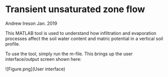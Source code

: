 # Transient unsaturated zone flow

Andrew Ireson
Jan. 2019

This MATLAB tool is used to understand how infiltration and evaporation processes affect the soil water content and matric potential in a vertical soil profile.

To use the tool, simply run the m-file. This brings up the user interface/output screen shown here:

![Figure.png](User interface)

